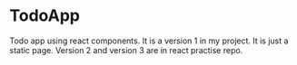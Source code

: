# TodoApp
Todo app using react components.
It is a version 1 in my project.
It is just a static page.
Version 2 and version 3 are in react practise repo.
